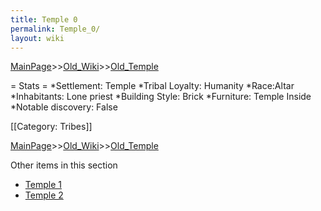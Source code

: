```yaml
---
title: Temple 0
permalink: Temple_0/
layout: wiki
---
```


[MainPage](/keeperrl_wiki/ "wikilink")>>[Old_Wiki](/keeperrl_wiki/Old_Wiki "wikilink")>>[Old_Temple](/keeperrl_wiki/Old_Temple "wikilink")

= Stats =
*Settlement: Temple 
*Tribal Loyalty: Humanity
*Race:Altar 
*Inhabitants: Lone priest
*Building Style: Brick
*Furniture: Temple Inside     
*Notable discovery: False

[[Category: Tribes]]

[MainPage](/keeperrl_wiki/ "wikilink")>>[Old_Wiki](/keeperrl_wiki/Old_Wiki "wikilink")>>[Old_Temple](/keeperrl_wiki/Old_Temple "wikilink")

Other items in this section
-    [Temple 1](/keeperrl_wiki/Temple_1 "wikilink")
-    [Temple 2](/keeperrl_wiki/Temple_2 "wikilink")
